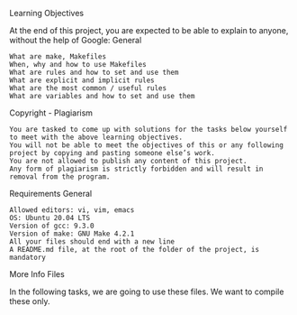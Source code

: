 Learning Objectives

At the end of this project, you are expected to be able to explain to anyone, without the help of Google:
General

    What are make, Makefiles
    When, why and how to use Makefiles
    What are rules and how to set and use them
    What are explicit and implicit rules
    What are the most common / useful rules
    What are variables and how to set and use them

Copyright - Plagiarism

    You are tasked to come up with solutions for the tasks below yourself to meet with the above learning objectives.
    You will not be able to meet the objectives of this or any following project by copying and pasting someone else’s work.
    You are not allowed to publish any content of this project.
    Any form of plagiarism is strictly forbidden and will result in removal from the program.

Requirements
General

    Allowed editors: vi, vim, emacs
    OS: Ubuntu 20.04 LTS
    Version of gcc: 9.3.0
    Version of make: GNU Make 4.2.1
    All your files should end with a new line
    A README.md file, at the root of the folder of the project, is mandatory

More Info
Files

In the following tasks, we are going to use these files. We want to compile these only.
